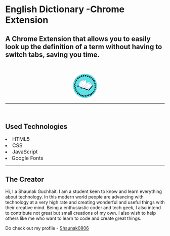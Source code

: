<h1>English Dictionary -Chrome Extension</h1>

## A Chrome Extension that allows you to easily look up the definition of a term without having to switch tabs, saving you time.
<br>
<p align="center"  ><img  width="15%" src="logo.png" alt="Coding"></p>
<hr>
<br>

## Used Technologies

<font size="3">

<li>HTML5
<li>CSS
<li>JavaScript
<li>Google Fonts

</font>

<br>
<hr>

## The Creator
Hi, I a Shaunak Guchhait. I am a student keen to know and learn everything about technology. In this modern world people are advancing with technology at a very high rate and creating wonderful and useful things with their creative mind. Being a enthusiastic coder and tech geek, I also intend to contribute not great but small creations of my own. I also wish to help others like me who want to learn to code and create great things.
 <br>

Do check out my profile - [Shaunak0806](https://github.com/Shaunak0806)